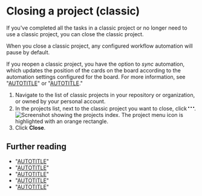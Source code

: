 # Closing a project (classic)

If you've completed all the tasks in a classic project or no longer need to use a classic project, you can close the classic project.

When you close a classic project, any configured workflow automation will pause by default.

If you reopen a classic project, you have the option to _sync_ automation, which updates the position of the cards on the board according to the automation settings configured for the board. For more information, see "[AUTOTITLE](/issues/organizing-your-work-with-project-boards/managing-project-boards/reopening-a-closed-project-board)" or "[AUTOTITLE](/issues/organizing-your-work-with-project-boards/managing-project-boards/about-automation-for-project-boards)."

1. Navigate to the list of classic projects in your repository or organization, or owned by your personal account.
1. In the projects list, next to the classic project you want to close, click <svg version="1.1" width="16" height="16" viewBox="0 0 16 16" class="octicon octicon-kebab-horizontal" aria-label="Project menu" role="img"><path d="M8 9a1.5 1.5 0 1 0 0-3 1.5 1.5 0 0 0 0 3ZM1.5 9a1.5 1.5 0 1 0 0-3 1.5 1.5 0 0 0 0 3Zm13 0a1.5 1.5 0 1 0 0-3 1.5 1.5 0 0 0 0 3Z"></path></svg>.
![Screenshot showing the projects index. The project menu icon is highlighted with an orange rectangle.](/assets/images/help/projects/project-list-action-chevron.png)
1. Click **Close**.

## Further reading

- "[AUTOTITLE](/issues/organizing-your-work-with-project-boards/managing-project-boards/about-project-boards)"
- "[AUTOTITLE](/issues/organizing-your-work-with-project-boards/managing-project-boards/deleting-a-project-board)"
- "[AUTOTITLE](/repositories/managing-your-repositorys-settings-and-features/enabling-features-for-your-repository/disabling-project-boards-in-a-repository)"
- "[AUTOTITLE](/organizations/managing-organization-settings/disabling-project-boards-in-your-organization)"
- "[AUTOTITLE](/organizations/managing-access-to-your-organizations-project-boards/project-board-permissions-for-an-organization)"
